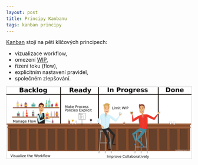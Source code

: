 ```yaml
---
layout: post
title: Principy Kanbanu
tags: kanban principy
---
```


[Kanban](/kanban-jako-nastroj/) stojí na pěti klíčových principech:
- vizualizace workflow,
- omezení [WIP](/wip-vs-kapacita/),
- řízení toku (flow),
- explicitním nastavení pravidel,
- společném zlepšování.

![Kanban Principles Explained](/assets/kanban-principles-explained.png)
